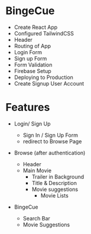 
# BingeCue

- Create React App
- Configured TailwindCSS 
- Header
- Routing of App
- Login Form
- Sign up Form 
- Form Validation  
- Firebase Setup
- Deploying to Production
- Create Signup User Account 

# Features
- Login/ Sign Up
    - Sign In / Sign Up Form
    - redirect to Browse Page

- Browse (after authentication)
    - Header
    - Main Movie
        - Trailer in Background
        - Title & Description
        - Movie suggestions
            - Movie Lists 

- BingeCue
    - Search Bar
    - Movie Suggestions